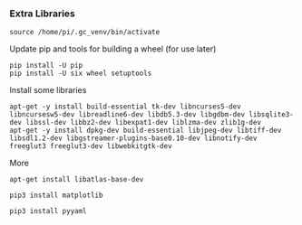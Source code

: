 ### Extra Libraries
```
source /home/pi/.gc_venv/bin/activate
```

Update pip and tools for building a wheel (for use later)
```
pip install -U pip
pip install -U six wheel setuptools
```

Install some libraries
```
apt-get -y install build-essential tk-dev libncurses5-dev libncursesw5-dev libreadline6-dev libdb5.3-dev libgdbm-dev libsqlite3-dev libssl-dev libbz2-dev libexpat1-dev liblzma-dev zlib1g-dev
apt-get -y install dpkg-dev build-essential libjpeg-dev libtiff-dev libsdl1.2-dev libgstreamer-plugins-base0.10-dev libnotify-dev freeglut3 freeglut3-dev libwebkitgtk-dev
```

More
```
apt-get install libatlas-base-dev
```

```
pip3 install matplotlib
```

```
pip3 install pyyaml
```
